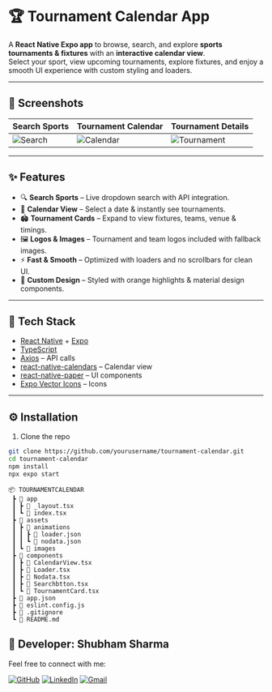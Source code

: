 # 🏆 Tournament Calendar App  

A **React Native Expo app** to browse, search, and explore **sports tournaments & fixtures** with an **interactive calendar view**.  
Select your sport, view upcoming tournaments, explore fixtures, and enjoy a smooth UI experience with custom styling and loaders.  

---

## 📸 Screenshots  

| Search Sports | Tournament Calendar | Tournament Details |
|---------------|----------------------|---------------------|
| ![Search](https://via.placeholder.com/250x500) | ![Calendar](https://via.placeholder.com/250x500) | ![Tournament](https://via.placeholder.com/250x500) |

---

## ✨ Features  

- 🔍 **Search Sports** – Live dropdown search with API integration.  
- 📅 **Calendar View** – Select a date & instantly see tournaments.  
- 🏟 **Tournament Cards** – Expand to view fixtures, teams, venue & timings.  
- 🖼 **Logos & Images** – Tournament and team logos included with fallback images.  
- ⚡ **Fast & Smooth** – Optimized with loaders and no scrollbars for clean UI.  
- 🎨 **Custom Design** – Styled with orange highlights & material design components.  

---

## 🚀 Tech Stack  

- [React Native](https://reactnative.dev/) + [Expo](https://expo.dev/)  
- [TypeScript](https://www.typescriptlang.org/)  
- [Axios](https://axios-http.com/) – API calls  
- [react-native-calendars](https://github.com/wix/react-native-calendars) – Calendar view  
- [react-native-paper](https://callstack.github.io/react-native-paper/) – UI components  
- [Expo Vector Icons](https://icons.expo.fyi/) – Icons  

---

## ⚙️ Installation  

1. Clone the repo  
```bash
git clone https://github.com/yourusername/tournament-calendar.git
cd tournament-calendar
npm install
npx expo start
```
```
📦 TOURNAMENTCALENDAR
 ┣ 📂 app
 ┃ ┣ 📜 _layout.tsx
 ┃ ┗ 📜 index.tsx
 ┣ 📂 assets
 ┃ ┣ 📂 animations
 ┃ ┃ ┣ 📜 loader.json
 ┃ ┃ ┗ 📜 nodata.json
 ┃ ┗ 📂 images
 ┣ 📂 components
 ┃ ┣ 📜 CalendarView.tsx
 ┃ ┣ 📜 Loader.tsx
 ┃ ┣ 📜 Nodata.tsx
 ┃ ┣ 📜 Searchbtton.tsx
 ┃ ┗ 📜 TournamentCard.tsx
 ┣ 📜 app.json
 ┣ 📜 eslint.config.js
 ┣ 📜 .gitignore
 ┗ 📜 README.md
```
## 👤 Developer: Shubham Sharma

Feel free to connect with me:

[![GitHub](https://img.shields.io/badge/GitHub-181717?style=for-the-badge&logo=github&logoColor=white)](https://github.com/Shubhamsharma2002)  [![LinkedIn](https://img.shields.io/badge/LinkedIn-0A66C2?style=for-the-badge&logo=linkedin&logoColor=white)](https://www.linkedin.com/in/shubhamsharma2026/)   [![Gmail](https://img.shields.io/badge/Gmail-D14836?style=for-the-badge&logo=gmail&logoColor=white)](mailto:shubhamjii2002@gmail.com)